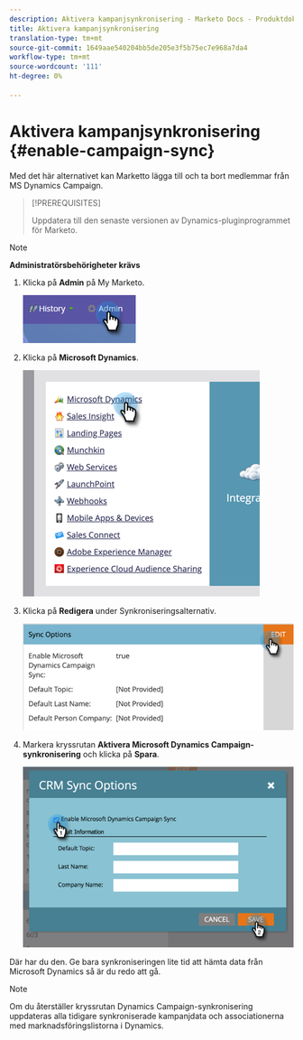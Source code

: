 ```yaml
---
description: Aktivera kampanjsynkronisering - Marketo Docs - Produktdokumentation
title: Aktivera kampanjsynkronisering
translation-type: tm+mt
source-git-commit: 1649aae540204bb5de205e3f5b75ec7e968a7da4
workflow-type: tm+mt
source-wordcount: '111'
ht-degree: 0%

---
```



# Aktivera kampanjsynkronisering {#enable-campaign-sync}

Med det här alternativet kan Marketto lägga till och ta bort medlemmar från MS Dynamics Campaign.

>[!PREREQUISITES]
>
>Uppdatera till den senaste versionen av Dynamics-pluginprogrammet för Marketo.

>[!NOTE]
>
>**Administratörsbehörigheter krävs**

1. Klicka på **Admin** på My Marketo.

   ![](assets/enable-campaign-sync-1.png)

1. Klicka på **Microsoft Dynamics**.

   ![](assets/enable-campaign-sync-2.png)

1. Klicka på **Redigera** under Synkroniseringsalternativ.

   ![](assets/enable-campaign-sync-3.png)

1. Markera kryssrutan **Aktivera Microsoft Dynamics Campaign-synkronisering** och klicka på **Spara**.

   ![](assets/enable-campaign-sync-4.png)

Där har du den. Ge bara synkroniseringen lite tid att hämta data från Microsoft Dynamics så är du redo att gå.

>[!NOTE]
>
>Om du återställer kryssrutan Dynamics Campaign-synkronisering uppdateras alla tidigare synkroniserade kampanjdata och associationerna med marknadsföringslistorna i Dynamics.
